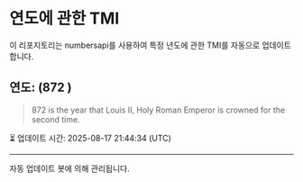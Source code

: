 
# 연도에 관한 TMI

이 리포지토리는 numbersapi를 사용하여 특정 년도에 관한 TMI를 자동으로 업데이트합니다.

## 연도: (872 )
> 872 is the year that Louis II, Holy Roman Emperor is crowned for the second time.

⏳ 업데이트 시간: 2025-08-17 21:44:34 (UTC)

---
자동 업데이트 봇에 의해 관리됩니다.
